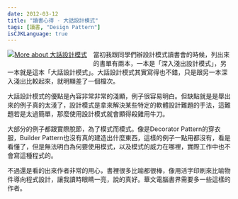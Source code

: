 ```yaml
---
date: 2012-03-12
title: "讀書心得 - 大話設計模式"
tags: [讀書, "Design Pattern"]
isCJKLanguage: true
---
```


<a href="http://www.anobii.com/books/%E5%A4%A7%E8%A9%B1%E8%A8%AD%E8%A8%88%E6%A8%A1%E5%BC%8F/9789866761799/01cffffec82929e4e3/" style="clear: left; float: left; margin-bottom: 1em; margin-right: 1em;" title="More about 大話設計模式"><img alt="More about 大話設計模式" src="http://image.anobii.com/anobi/image_book.php?type=5&amp;item_id=01cffffec82929e4e3&amp;time=1314001127" title="More about 大話設計模式" class="left" /></a>

當初我跟同學們辦設計模式讀書會的時候，列出來的書單有兩本，一本是「深入淺出設計模式」，另一本就是這本「大話設計模式」。大話設計模式其實寫得也不錯，只是跟另一本深入淺出比較起來，就明顯差了一個檔次。

大話設計模式的優點是內容非常非常的淺顯，例子很容易明白。但缺點就是是舉出來的例子真的太淺了，設計模式是拿來解決某些特定的軟體設計難題的手法，這難題若是太過簡單，那麼使用設計模式就會顯得殺雞用牛刀。

大部分的例子都跟實際脫節，為了模式而模式。像是Decorator Pattern的穿衣服，Builder Pattern也沒有真的建造出什麼東西，這樣的例子一點用都沒有，看是看懂了，但是無法明白為何要使用模式，以及模式的威力在哪裡，實際工作中也不會寫這種程式的。

不過還是看的出來作者非常的用心，書裡很多比喻都很棒，像用活字印刷來比喻物件導向程式設計，讓我讀時眼睛一亮，說的真好。華文電腦書界需要多一些這樣的作者。
